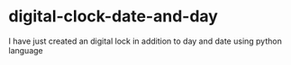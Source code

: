# digital-clock-date-and-day
I have just created an digital lock in addition to day and date  using python language
